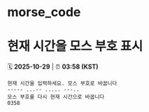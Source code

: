 # morse_code
# 현재 시간을 모스 부호 표시
<!-- MORSE_TIME_START -->
🗓️ **2025-10-29** | ⏰ **03:58 (KST)**

```
현재 시간을 입력하세요. 모스 부호로 바꿉니다
----- ...-- ..... ---..
모스 부호를 다시 현재 시간으로 바꿉니다
0358
```
<!-- MORSE_TIME_END -->
